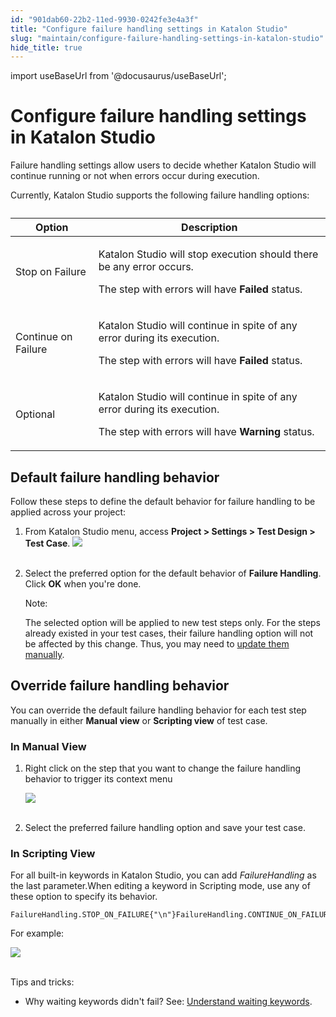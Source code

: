 ```yaml
---
id: "901dab60-22b2-11ed-9930-0242fe3e4a3f"
title: "Configure failure handling settings in Katalon Studio"
slug: "maintain/configure-failure-handling-settings-in-katalon-studio"
hide_title: true
---
```

import useBaseUrl from '@docusaurus/useBaseUrl';


# <a id="id" class="anchor_top_offset"/><a id="ariaid-title1" class="anchor_top_offset"/>Configure failure handling settings in <span xmlns="http://www.w3.org/1999/xhtml" className="ph">Katalon Studio</span> 

<p xmlns="http://www.w3.org/1999/xhtml" className="p">Failure handling settings allow users to decide whether Katalon   Studio will continue running or not when errors occur during   execution.</p> 
<p xmlns="http://www.w3.org/1999/xhtml" className="p">Currently, Katalon Studio supports the following failure   handling options:</p> 
<table xmlns="http://www.w3.org/1999/xhtml" className="table anchor_top_offset" id="id__b43f81a3-c608-40da-adf2-734fd92661e8"><caption /><thead className="thead"><tr className><th className="entry anchor_top_offset" id="id__b43f81a3-c608-40da-adf2-734fd92661e8__entry__1">Option</th><th className="entry anchor_top_offset" id="id__b43f81a3-c608-40da-adf2-734fd92661e8__entry__2">Description</th></tr></thead><tbody className="tbody"><tr className><td className="entry" headers="id__b43f81a3-c608-40da-adf2-734fd92661e8__entry__1 id__b43f81a3-c608-40da-adf2-734fd92661e8__entry__2 ">Stop on Failure</td><td className="entry" headers="id__b43f81a3-c608-40da-adf2-734fd92661e8__entry__1 id__b43f81a3-c608-40da-adf2-734fd92661e8__entry__2 ">         <p className="p">Katalon Studio will stop execution should there be any error           occurs.</p>         <p className="p">The step with errors will have <strong className="ph b">Failed</strong>           status.</p>       </td></tr><tr className><td className="entry" headers="id__b43f81a3-c608-40da-adf2-734fd92661e8__entry__1 id__b43f81a3-c608-40da-adf2-734fd92661e8__entry__2 ">Continue on Failure</td><td className="entry" headers="id__b43f81a3-c608-40da-adf2-734fd92661e8__entry__1 id__b43f81a3-c608-40da-adf2-734fd92661e8__entry__2 ">         <p className="p">Katalon Studio will continue in spite of any error during its           execution.</p>         <p className="p">The step with errors will have <strong className="ph b">Failed</strong>           status.</p>       </td></tr><tr className><td className="entry" headers="id__b43f81a3-c608-40da-adf2-734fd92661e8__entry__1 id__b43f81a3-c608-40da-adf2-734fd92661e8__entry__2 ">Optional</td><td className="entry" headers="id__b43f81a3-c608-40da-adf2-734fd92661e8__entry__1 id__b43f81a3-c608-40da-adf2-734fd92661e8__entry__2 ">         <p className="p">Katalon Studio will continue in spite of any error during its           execution.</p>         <p className="p"> The step with errors will have <strong className="ph b">Warning</strong>           status.</p>       </td></tr></tbody></table> 

## <a id="id_1" class="anchor_top_offset"/>Default failure handling behavior

<p xmlns="http://www.w3.org/1999/xhtml" className="p">Follow these steps to define the default behavior for failure   handling to be applied across your project:</p> 
<ol xmlns="http://www.w3.org/1999/xhtml" className="ol"><li className="li">From Katalon Studio menu, access <strong className="ph b">Project &gt;       Settings &gt; Test Design &gt; Test Case</strong>. <img className="image" src={useBaseUrl("https://github.com/katalon-studio/docs-images/raw/master/katalon-studio/docs/failure-handling/image2017-6-30-203A363A43.png")} /><br /><br />   </li><li className="li">     <p className="p">Select the preferred option for the default behavior of       <strong className="ph b">Failure Handling</strong>. Click <strong className="ph b">OK</strong> when       you're done.</p>     <div className="note note note_note"><span className="note__title">Note:</span>        <p className="p">The selected option will be applied to new test steps only. For         the steps already existed in your test cases, their failure         handling option will not be affected by this change. Thus, you may         need to <a className="xref" href="/docs/maintain/configure-failure-handling-settings-in-katalon-studio#id_2">update           them manually</a>.</p>     </div>   </li></ol> 
    

## <a id="id_2" class="anchor_top_offset"/>Override failure handling behavior

    
      
<p xmlns="http://www.w3.org/1999/xhtml" className="p">You can override the default failure handling behavior for each   test step manually in either <strong className="ph b">Manual view</strong> or   <strong className="ph b">Scripting view</strong> of test case. </p> 
    
          
      

### <a id="id_3" class="anchor_top_offset"/>In Manual View

      
        
<ol xmlns="http://www.w3.org/1999/xhtml" className="ol">   <li className="li">     <p className="p">Right click on the step that you want to change the failure       handling behavior to trigger its context menu</p>     <p className="p">       <img className="image" src={useBaseUrl("https://github.com/katalon-studio/docs-images/raw/master/katalon-studio/docs/failure-handling/image2017-8-18-153A133A36.png")} /><br /><br />     </p>   </li>   <li className="li">     <p className="p">Select the preferred failure handling option and save your test       case.</p>   </li> </ol> 
      
    

### <a id="id_4" class="anchor_top_offset"/>In Scripting View

<p xmlns="http://www.w3.org/1999/xhtml" className="p">For all built-in keywords in Katalon Studio, you can add   <em className="ph i">FailureHandling</em> as the last parameter.When editing a   keyword in Scripting mode, use any of these option to specify its   behavior.</p> 
<pre xmlns="http://www.w3.org/1999/xhtml" className="pre codeblock"><code>FailureHandling.STOP_ON_FAILURE{"\n"}FailureHandling.CONTINUE_ON_FAILURE{"\n"}FailureHandling.OPTIONAL{"\n"}</code></pre> 
<p xmlns="http://www.w3.org/1999/xhtml" className="p">For example:</p> 
<p xmlns="http://www.w3.org/1999/xhtml" className="p">   <img className="image" src={useBaseUrl("https://github.com/katalon-studio/docs-images/raw/master/katalon-studio/docs/failure-handling/23.png")} /><br /><br /> </p> 
<div xmlns="http://www.w3.org/1999/xhtml" className="p">Tips and tricks: <ul className="ul"><li className="li"><p className="p"> Why waiting keywords didn't fail? See: <a className="xref" href="/docs/create-tests/keywords/using-keywords-in-katalon-studio/web-testing/understand-waiting-keywords-in-katalon-studio">Understand
          waiting keywords</a>.</p></li></ul></div>
